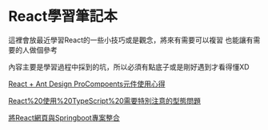 # React學習筆記本
這裡會放最近學習React的一些小技巧或是觀念，將來有需要可以複習
也能讓有需要的人做個參考

內容主要是學習過程中採到的坑，所以必須有點底子或是剛好遇到才看得懂XD

[React + Ant Design ProCompoents元件使用心得](React%20+%20Ant%20Design%20ProCompoents元件使用心得%2094638e0c0688436aafc02033aec1df83.md)

[React%20使用%20TypeScript%20需要特別注意的型態問題](React%20使用%20TypeScript%20需要特別注意的型態問題%20a97fd00275964c69b6f9a1b8cc358fb6.md)

[將React網頁與Springboot專案整合](將React網頁與Springboot專案整合%205e0fd29895b442d3b1d096fe3cce17b1.md)
